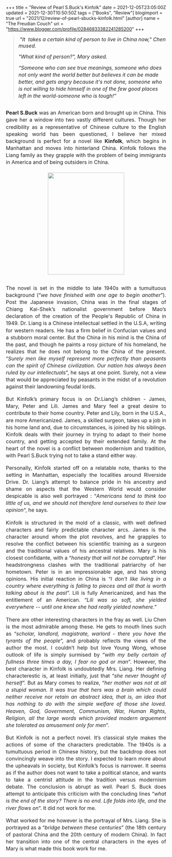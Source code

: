 +++
title = "Review of Pearl S.Buck's Kinfolk"
date = 2021-12-05T23:05:00Z
updated = 2021-12-30T10:50:50Z
tags = ["Books", "Review"]
blogimport = true 
url = "2021/12/review-of-pearl-sbucks-kinfolk.html"
[author]
	name = "The Freudian Couch"
	uri = "https://www.blogger.com/profile/02846833382241285200"
+++

<p></p><blockquote><p>&nbsp;<span face="Roboto, sans-serif" style="background-color: white; color: #202124; font-size: 12pt; font-style: italic; white-space: pre-wrap;">"It&nbsp; takes a certain kind of person to live in China now," Chen mused.</span></p><p><span face="Roboto, sans-serif" style="background-color: white; color: #202124; font-size: 12pt; font-style: italic; white-space: pre-wrap;">"What kind of person?", Mary asked.</span></p><span id="docs-internal-guid-0a7354bf-7fff-54b5-4c0a-7fd2e86445b3"><p dir="ltr" style="line-height: 1.38; margin-bottom: 0pt; margin-top: 0pt;"><span face="Roboto, sans-serif" style="background-color: white; color: #202124; font-size: 12pt; font-style: italic; font-variant-east-asian: normal; font-variant-numeric: normal; vertical-align: baseline; white-space: pre-wrap;">“Someone who can see true meanings, someone who does not only want the world better but believes it can be made better, and gets angry because it's not done, someone who is not willing to hide himself in one of the few good places left in the world-someone who is tough!”</span></p></span></blockquote><span id="docs-internal-guid-0a7354bf-7fff-54b5-4c0a-7fd2e86445b3"><p dir="ltr" style="line-height: 1.38; margin-bottom: 0pt; margin-top: 0pt;"><span face="Roboto, sans-serif" style="background-color: white; color: #202124; font-size: 12pt; font-style: italic; font-variant-east-asian: normal; font-variant-numeric: normal; vertical-align: baseline; white-space: pre-wrap;"></span></p><br /><p dir="ltr" style="line-height: 1.38; margin-bottom: 0pt; margin-top: 0pt; text-align: justify;"><span face="Roboto, sans-serif" style="background-color: white; color: #202124; font-size: 12pt; font-variant-east-asian: normal; font-variant-numeric: normal; font-weight: 700; vertical-align: baseline; white-space: pre-wrap;">Pearl S.Buck</span><span face="Roboto, sans-serif" style="background-color: white; color: #202124; font-size: 12pt; font-variant-east-asian: normal; font-variant-numeric: normal; vertical-align: baseline; white-space: pre-wrap;"> was an American born and brought up in China. This gave her a window into two vastly different cultures. Though her credibility as a representative of Chinese culture to the English speaking world has been questioned, I believe her mixed background is perfect for a novel like </span><span face="Roboto, sans-serif" style="background-color: white; color: #202124; font-size: 12pt; font-variant-east-asian: normal; font-variant-numeric: normal; font-weight: 700; vertical-align: baseline; white-space: pre-wrap;">Kinfolk</span><span face="Roboto, sans-serif" style="background-color: white; color: #202124; font-size: 12pt; font-variant-east-asian: normal; font-variant-numeric: normal; vertical-align: baseline; white-space: pre-wrap;">, which begins in Manhattan and moves into hinterland China. Kinfolk follows the Liang family as they grapple with the problem of being immigrants in America and of being outsiders in China.</span></p><p dir="ltr" style="line-height: 1.38; margin-bottom: 0pt; margin-top: 0pt; text-align: justify;"><span face="Roboto, sans-serif" style="background-color: white; color: #202124; font-size: 12pt; font-variant-east-asian: normal; font-variant-numeric: normal; vertical-align: baseline; white-space: pre-wrap;"><br /></span></p><p dir="ltr" style="line-height: 1.38; margin-bottom: 0pt; margin-top: 0pt; text-align: justify;"></p><div class="separator" style="clear: both; text-align: center;"><a href="https://blogger.googleusercontent.com/img/b/R29vZ2xl/AVvXsEhw5mOfP_AYq26RYAwZYdU4qog6Cqf2PvPyWIISROkUOSiR_aIXPEKbe1X1jiREq4x85ZzjAqdIuHv7ZZ8weEi7nBYwqm-5cPaDzaETNGmw0S6n6WtjlNMSyCsLRwYreeZJ9DQD5FhXDtXI/s4032/PXL_20211205_183548794.MP.jpg" style="margin-left: 1em; margin-right: 1em;"><img border="0" data-original-height="4032" data-original-width="3024" height="320" src="https://blogger.googleusercontent.com/img/b/R29vZ2xl/AVvXsEhw5mOfP_AYq26RYAwZYdU4qog6Cqf2PvPyWIISROkUOSiR_aIXPEKbe1X1jiREq4x85ZzjAqdIuHv7ZZ8weEi7nBYwqm-5cPaDzaETNGmw0S6n6WtjlNMSyCsLRwYreeZJ9DQD5FhXDtXI/s320/PXL_20211205_183548794.MP.jpg" width="240" /></a></div><br /><p></p><p dir="ltr" style="line-height: 1.38; margin-bottom: 0pt; margin-top: 0pt; text-align: justify;"><span face="Roboto, sans-serif" style="background-color: white; color: #202124; font-size: 12pt; font-variant-east-asian: normal; font-variant-numeric: normal; vertical-align: baseline; white-space: pre-wrap;">The novel is set in the middle to late 1940s with a tumultuous background (“</span><span face="Roboto, sans-serif" style="background-color: white; color: #202124; font-size: 12pt; font-style: italic; font-variant-east-asian: normal; font-variant-numeric: normal; vertical-align: baseline; white-space: pre-wrap;">we have finished with one age to begin another</span><span face="Roboto, sans-serif" style="background-color: white; color: #202124; font-size: 12pt; font-variant-east-asian: normal; font-variant-numeric: normal; vertical-align: baseline; white-space: pre-wrap;">”). Post the Japanese invasion, China was in the final stages of Chiang Kai-Shek’s nationalist government before Mao’s declaration of the creation of the People's Republic of China in 1949. Dr. Liang is a Chinese intellectual settled in the U.S.A, writing for western readers. He has a firm belief in Confucian values and a stubborn moral center. But the China in his mind is the China of the past, and though he paints a rosy picture of his homeland, he realizes that he does not belong to the China of the present. “</span><span face="Roboto, sans-serif" style="background-color: white; color: #202124; font-size: 12pt; font-style: italic; font-variant-east-asian: normal; font-variant-numeric: normal; vertical-align: baseline; white-space: pre-wrap;">Surely men like myself represent more perfectly than peasants can the spirit of Chinese civilization. Our nation has always been ruled by our intellectuals</span><span face="Roboto, sans-serif" style="background-color: white; color: #202124; font-size: 12pt; font-variant-east-asian: normal; font-variant-numeric: normal; vertical-align: baseline; white-space: pre-wrap;">”, he says at one point. Surely, not a view that would be appreciated by peasants in the midst of a revolution against their landowning feudal lords.</span></p><div style="text-align: justify;"><br /></div><p dir="ltr" style="line-height: 1.38; margin-bottom: 0pt; margin-top: 0pt; text-align: justify;"><span face="Roboto, sans-serif" style="background-color: white; color: #202124; font-size: 12pt; font-variant-east-asian: normal; font-variant-numeric: normal; vertical-align: baseline; white-space: pre-wrap;">But Kinfolk’s primary focus is on Dr.Liang’s children - James, Mary, Peter and Lili. James and Mary feel a great desire to contribute to their home country. Peter and Lily, born in the U.S.A., are more Americanized. James, a skilled surgeon, takes up a job in his home land and, due to circumstances, is joined by his siblings. Kinfolk deals with their journey in trying to adapt to their home country, and getting accepted by their extended family. At the heart of the novel is a conflict between modernism and tradition, with Pearl S.Buck trying not to take a stand either way.</span></p><div style="text-align: justify;"><br /></div><p dir="ltr" style="line-height: 1.38; margin-bottom: 0pt; margin-top: 0pt; text-align: justify;"><span face="Roboto, sans-serif" style="background-color: white; color: #202124; font-size: 12pt; font-variant-east-asian: normal; font-variant-numeric: normal; vertical-align: baseline; white-space: pre-wrap;">Personally, Kinfolk started off on a relatable note, thanks to the setting in Manhattan, especially the localities around Riverside Drive. Dr. Liang’s attempt to balance pride in his ancestry and shame on aspects that the Western World would consider despicable is also well portrayed : “</span><span face="Roboto, sans-serif" style="background-color: white; color: #202124; font-size: 12pt; font-style: italic; font-variant-east-asian: normal; font-variant-numeric: normal; vertical-align: baseline; white-space: pre-wrap;">Americans tend to think too little of us, and we should not therefore lend ourselves to their low opinion</span><span face="Roboto, sans-serif" style="background-color: white; color: #202124; font-size: 12pt; font-variant-east-asian: normal; font-variant-numeric: normal; vertical-align: baseline; white-space: pre-wrap;">“, he says.&nbsp;</span></p><div style="text-align: justify;"><br /></div><p dir="ltr" style="line-height: 1.38; margin-bottom: 0pt; margin-top: 0pt; text-align: justify;"><span face="Roboto, sans-serif" style="background-color: white; color: #202124; font-size: 12pt; font-variant-east-asian: normal; font-variant-numeric: normal; vertical-align: baseline; white-space: pre-wrap;">Kinfolk is structured in the mold of a classic, with well defined characters and fairly predictable character arcs. James is the character around whom the plot revolves, and he grapples to resolve the conflict between his scientific training as a surgeon and the traditional values of his ancestral relatives. Mary is his closest confidante, with a “</span><span face="Roboto, sans-serif" style="background-color: white; color: #202124; font-size: 12pt; font-style: italic; font-variant-east-asian: normal; font-variant-numeric: normal; vertical-align: baseline; white-space: pre-wrap;">honesty that will not be corrupted</span><span face="Roboto, sans-serif" style="background-color: white; color: #202124; font-size: 12pt; font-variant-east-asian: normal; font-variant-numeric: normal; vertical-align: baseline; white-space: pre-wrap;">”. Her headstrongness clashes with the traditional patriarchy of her hometown. Peter is in an impressionable age, and has strong opinions. His initial reaction in China is “</span><span face="Roboto, sans-serif" style="background-color: white; color: #202124; font-size: 12pt; font-style: italic; font-variant-east-asian: normal; font-variant-numeric: normal; vertical-align: baseline; white-space: pre-wrap;">I don't like living in a country where everything is falling to pieces and all that is worth talking about is the past</span><span face="Roboto, sans-serif" style="background-color: white; color: #202124; font-size: 12pt; font-variant-east-asian: normal; font-variant-numeric: normal; vertical-align: baseline; white-space: pre-wrap;">”. Lili is fully Americanized, and has the entitlement of an American. “</span><span face="Roboto, sans-serif" style="background-color: white; color: #202124; font-size: 12pt; font-style: italic; font-variant-east-asian: normal; font-variant-numeric: normal; vertical-align: baseline; white-space: pre-wrap;">Lili was so soft, she yielded everywhere -- until one knew she had really yielded nowhere.</span><span face="Roboto, sans-serif" style="background-color: white; color: #202124; font-size: 12pt; font-variant-east-asian: normal; font-variant-numeric: normal; vertical-align: baseline; white-space: pre-wrap;">”</span></p><div style="text-align: justify;"><br /></div><p dir="ltr" style="line-height: 1.38; margin-bottom: 0pt; margin-top: 0pt; text-align: justify;"><span face="Roboto, sans-serif" style="background-color: white; color: #202124; font-size: 12pt; font-variant-east-asian: normal; font-variant-numeric: normal; vertical-align: baseline; white-space: pre-wrap;">There are other interesting characters in the fray as well. Liu Chen is the most admirable among these. He gets to mouth lines such as “</span><span face="Roboto, sans-serif" style="background-color: white; color: #202124; font-size: 12pt; font-style: italic; font-variant-east-asian: normal; font-variant-numeric: normal; vertical-align: baseline; white-space: pre-wrap;">scholar, landlord, magistrate, warlord - there you have the tyrants of the people</span><span face="Roboto, sans-serif" style="background-color: white; color: #202124; font-size: 12pt; font-variant-east-asian: normal; font-variant-numeric: normal; vertical-align: baseline; white-space: pre-wrap;">”, and probably reflects the views of the author the most. I couldn’t help but love Young Wong, whose outlook of life is simply surmised by “</span><span face="Roboto, sans-serif" style="background-color: white; color: #202124; font-size: 12pt; font-style: italic; font-variant-east-asian: normal; font-variant-numeric: normal; vertical-align: baseline; white-space: pre-wrap;">with my belly certain of fullness three times a day, I fear no god or man</span><span face="Roboto, sans-serif" style="background-color: white; color: #202124; font-size: 12pt; font-variant-east-asian: normal; font-variant-numeric: normal; vertical-align: baseline; white-space: pre-wrap;">”. However, the best character in Kinfolk is undoubtedly Mrs. Liang. Her defining characterestic is, at least initially, just that “</span><span face="Roboto, sans-serif" style="background-color: white; color: #202124; font-size: 12pt; font-style: italic; font-variant-east-asian: normal; font-variant-numeric: normal; vertical-align: baseline; white-space: pre-wrap;">she never thought of herself</span><span face="Roboto, sans-serif" style="background-color: white; color: #202124; font-size: 12pt; font-variant-east-asian: normal; font-variant-numeric: normal; vertical-align: baseline; white-space: pre-wrap;">”. But as Mary comes to realize, “</span><span face="Roboto, sans-serif" style="background-color: white; color: #202124; font-size: 12pt; font-style: italic; font-variant-east-asian: normal; font-variant-numeric: normal; vertical-align: baseline; white-space: pre-wrap;">her mother was not at all a stupid woman. It was true that hers was a brain which could neither receive nor retain an abstract idea, that is, an idea that has nothing to do with the simple welfare of those she loved. Heaven, God, Government, Communism, War, Human Rights, Religion, all the large words which provided modern arguement she tolerated as amusement only for men</span><span face="Roboto, sans-serif" style="background-color: white; color: #202124; font-size: 12pt; font-variant-east-asian: normal; font-variant-numeric: normal; vertical-align: baseline; white-space: pre-wrap;">”.&nbsp;</span></p><div style="text-align: justify;"><br /></div><p dir="ltr" style="line-height: 1.38; margin-bottom: 0pt; margin-top: 0pt; text-align: justify;"><span face="Roboto, sans-serif" style="background-color: white; color: #202124; font-size: 12pt; font-variant-east-asian: normal; font-variant-numeric: normal; vertical-align: baseline; white-space: pre-wrap;">But Kinfolk is not a perfect novel. It’s classical style makes the actions of some of the characters predictable. The 1940s is a tumultuous period in Chinese history, but the backdrop does not convincingly weave into the story. I expected to learn more about the upheavals in society, but Kinfolk’s focus is narrower. It seems as if the author does not want to take a political stance, and wants to take a centrist attitude in the tradition versus modernism debate. The conclusion is abrupt as well. Pearl S. Buck does attempt to anticipate this criticism with the concluding lines “</span><span face="Roboto, sans-serif" style="background-color: white; color: #202124; font-size: 12pt; font-style: italic; font-variant-east-asian: normal; font-variant-numeric: normal; vertical-align: baseline; white-space: pre-wrap;">what is the end of the story? There is no end. Life folds into life, and the river flows on</span><span face="Roboto, sans-serif" style="background-color: white; color: #202124; font-size: 12pt; font-variant-east-asian: normal; font-variant-numeric: normal; vertical-align: baseline; white-space: pre-wrap;">”. It did not work for me. </span></p><div style="text-align: justify;"><br /></div><p dir="ltr" style="line-height: 1.38; margin-bottom: 0pt; margin-top: 0pt; text-align: justify;"><span face="Roboto, sans-serif" style="background-color: white; color: #202124; font-size: 12pt; font-variant-east-asian: normal; font-variant-numeric: normal; vertical-align: baseline; white-space: pre-wrap;">What worked for me however is the portrayal of Mrs. Liang. She is portrayed as a “</span><span face="Roboto, sans-serif" style="background-color: white; color: #202124; font-size: 12pt; font-style: italic; font-variant-east-asian: normal; font-variant-numeric: normal; vertical-align: baseline; white-space: pre-wrap;">bridge between these centuries</span><span face="Roboto, sans-serif" style="background-color: white; color: #202124; font-size: 12pt; font-variant-east-asian: normal; font-variant-numeric: normal; vertical-align: baseline; white-space: pre-wrap;">” (the 18th century of pastoral China and the 20th century of modern China). In fact her transition into one of the central characters in the eyes of Mary is what made this book work for me.</span></p></span>
